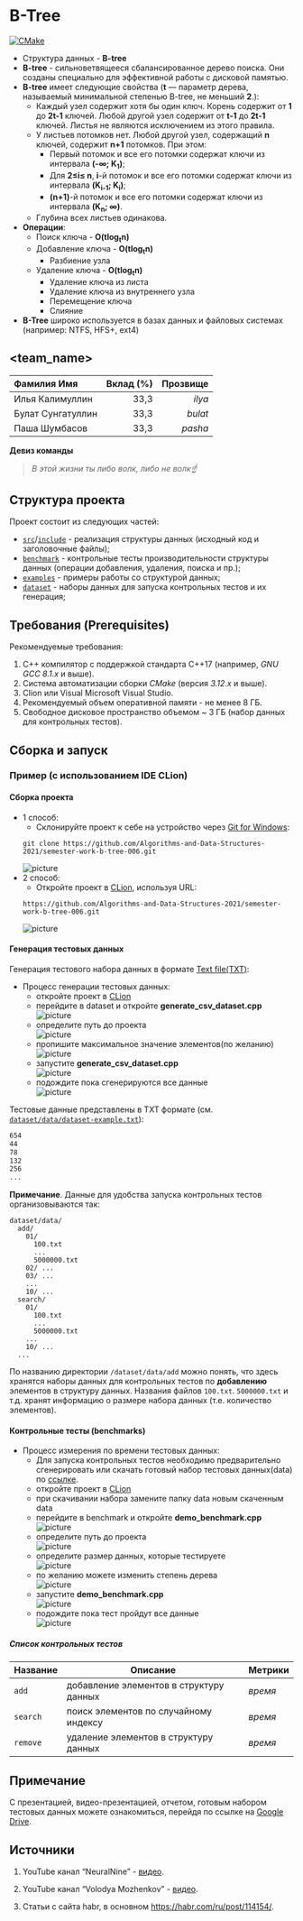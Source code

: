 # B-Tree

[![CMake](https://github.com/Algorithms-and-Data-Structures-2021/semester-work-b-tree-006/actions/workflows/cmake.yml/badge.svg)](https://github.com/Algorithms-and-Data-Structures-2021/semester-work-b-tree-006/actions/workflows/cmake.yml)


- Структура данных - **B-tree**
- **B-tree** - сильноветвящееся сбалансированное дерево поиска. Они созданы специально для эффективной работы с дисковой памятью.
- **B-tree** имеет следующие свойства (**t** — параметр дерева, называемый минимальной степенью B-tree, не меньший **2**.):
  - Каждый узел содержит хотя бы один ключ. Корень содержит от **1** до **2t-1** ключей. Любой другой узел содержит от **t-1** до **2t-1** ключей. Листья не являются исключением из этого правила.
  - У листьев потомков нет. Любой другой узел, содержащий **n** ключей, содержит **n+1** потомков. При этом:
    - Первый потомок и все его потомки содержат ключи из интервала **(-∞; K<sub>1</sub>)**;
    - Для **2≤i≤ n**, **i**-й потомок и все его потомки содержат ключи из интервала **(K<sub>i-1</sub>; K<sub>i</sub>)**;
    - **(n+1)**-й потомок и все его потомки содержат ключи из интервала **(K<sub>n</sub>; ∞)**.
  - Глубина всех листьев одинакова.
- **Операции**:
  - Поиск ключа - **O(tlog<sub>t</sub>n)**
  - Добавление ключа - **O(tlog<sub>t</sub>n)**
    - Разбиение узла
  - Удаление ключа - **O(tlog<sub>t</sub>n)**
    - Удаление ключа из листа
    - Удаление ключа из внутреннего узла
    - Перемещение ключа
    - Слияние
- **B-Tree** широко используется в базах данных и файловых системах (например: NTFS, HFS+, ext4) 

## <team_name>

| Фамилия Имя   | Вклад (%) | Прозвище              |
| :---          |   ---:    |  ---:                 |
| Илья Калимуллин   | 33,3        |  _ilya_               |
| Булат Сунгатуллин   | 33,3        |  _bulat_ |
| Паша Шумбасов   | 33,3        |  _pasha_         |

**Девиз команды**
> _В этой жизни ты либо волк, либо не волк☝_

## Структура проекта

Проект состоит из следующих частей:

- [`src`](src)/[`include`](include) - реализация структуры данных (исходный код и заголовочные файлы);
- [`benchmark`](benchmark) - контрольные тесты производительности структуры данных (операции добавления, удаления,
  поиска и пр.);
- [`examples`](examples) - примеры работы со структурой данных;
- [`dataset`](dataset) - наборы данных для запуска контрольных тестов и их генерация;


## Требования (Prerequisites)

Рекомендуемые требования:

1. С++ компилятор c поддержкой стандарта C++17 (например, _GNU GCC 8.1.x_ и выше).
2. Система автоматизации сборки _CMake_ (версия _3.12.x_ и выше).
3. Clion или Visual Microsoft Visual Studio.
4. Рекомендуемый объем оперативной памяти - не менее 8 ГБ.
5. Свободное дисковое пространство объемом ~ 3 ГБ (набор данных для контрольных тестов).

## Сборка и запуск

### Пример (с использованием IDE CLion)

#### Сборка проекта
- 1 способ:
  - Склонируйте проект к себе на устройство через [Git for Windows](https://gitforwindows.org/):
  ```shell
  git clone https://github.com/Algorithms-and-Data-Structures-2021/semester-work-b-tree-006.git
  ```
    ![picture](img/git_clone.png)
- 2 способ:
  - Откройте проект в [CLion](https://www.jetbrains.com/ru-ru/clion/), используя URL:
  ```shell
  https://github.com/Algorithms-and-Data-Structures-2021/semester-work-b-tree-006.git
  ```
    ![picture](img/path_to_project2.png)
  
#### Генерация тестовых данных

Генерация тестового набора данных в
формате [Text file(TXT)](https://en.wikipedia.org/wiki/Text_file):

- Процесс генерации тестовых данных:
  - откройте проект в [CLion](https://www.jetbrains.com/ru-ru/clion/)  
  - перейдите в dataset и откройте **generate_csv_dataset.cpp**  
  ![picture](img/open_generater.png)
  - определите путь до проекта  
  ![picture](img/path_to_project.png)
  - пропишите максимальное значение элементов(по желанию)  
  ![picture](img/max_rand.png)
  - запустите **generate_csv_dataset.cpp**  
  ![picture](img/run_generater.png)
  - подождите пока сгенерируются все данные  
  ![picture](img/finish_generation.png)

Тестовые данные представлены в TXT формате (см.
[`dataset/data/dataset-example.txt`](dataset/data/dataset-example.txt)):

```txt
654
44
78
132
256
...
```

**Примечание**. Данные для удобства запуска контрольных тестов организовываются так:

```shell
dataset/data/
  add/
    01/
      100.txt
      ...
      5000000.txt
    02/ ...
    03/ ...
    ...
    10/ ...
  search/
    01/
      100.txt
      ...
      5000000.txt
    ...
    10/ ...
  ...
```

По названию директории `/dataset/data/add` можно понять, что здесь хранятся наборы данных для контрольных тестов по
**добавлению** элементов в структуру данных. Названия файлов `100.txt`. `5000000.txt` и т.д. хранят информацию о размере набора данных (т.е. количество элементов). 

#### Контрольные тесты (benchmarks)

- Процесс измерения по времени тестовых данных:
  - Для запуска контрольных тестов необходимо предварительно сгенерировать или скачать готовый набор тестовых данных(data) по [ссылке](https://drive.google.com/drive/folders/18TU3Hrlns-WvWv0du2pRgy5E4uMpS2wx).
  - откройте проект в [CLion](https://www.jetbrains.com/ru-ru/clion/)  
  - при скачивании набора замените папку data новым скаченным data  
  - перейдите в benchmark и откройте **demo_benchmark.cpp**  
  ![picture](img/open_benchmark.png)
  - определите путь до проекта  
  ![picture](img/path_to_project.png) 
  - определите размер данных, которые тестируете  
  ![picture](img/size_dataset.png) 
  - по желанию можете изменить степень дерева    
  ![picture](img/pow_btree.png) 
  - запустите **demo_benchmark.cpp**  
  ![picture](img/run_demo_benchmark.png)
  - подождите пока тест пройдут все данные  
  ![picture](img/finish_benchmark.png)



##### Список контрольных тестов

| Название                  | Описание                                | Метрики    |
| :---                      | ---                                     | :---       |
| `add`                     | добавление элементов в структуру данных | _время_    |
| `search`                  | поиск элементов по случайному индексу   | _время_    |
| `remove`                  | удаление элементов в структуру данных   | _время_    |


## Примечание  
С презентацией, видео-презентацией, отчетом, готовым набором тестовых данных можете ознакомиться, перейдя по ссылке на [Google Drive](https://drive.google.com/drive/folders/18TU3Hrlns-WvWv0du2pRgy5E4uMpS2wx). 

## Источники

1. YouTube канал “NeuralNine” - [видео](https://youtu.be/hMGhs63sCO0).  

2. YouTube канал “Volodya Mozhenkov” - [видео](https://youtu.be/WXXetwePSRk).  

3. Статьи с сайта habr, в основном https://habr.com/ru/post/114154/.

